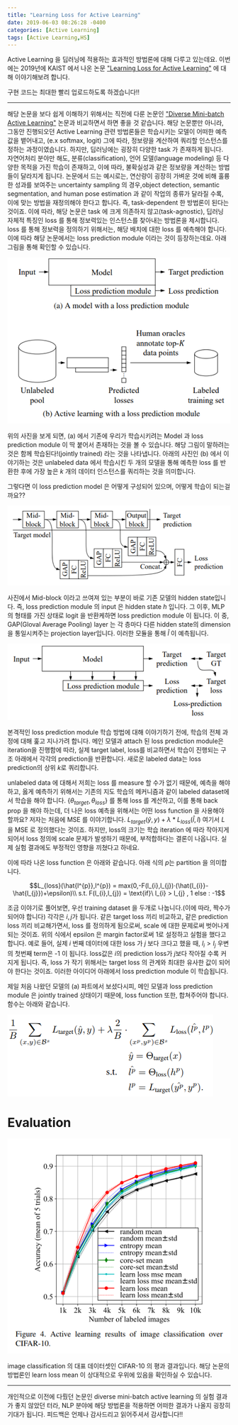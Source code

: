 ```yaml
---
title: "Learning Loss for Active Learning"
date: 2019-06-03 08:26:28 -0400
categories: [Active Learning]
tags: [Active Learning,HS]
---
```


Active Learning 을 딥러닝에 적용하는 효과적인 방법론에 대해 다루고 있는데요. 이번에는 2019년에 KAIST 에서 나온 논문 ["Learning Loss for Active Learning"](https://arxiv.org/pdf/1905.03677.pdf) 에 대해 이야기해보려 합니다.

구현 코드는 최대한 빨리 업로드하도록 하겠습니다!!

__________________________________

해당 논문을 보다 쉽게 이해하기 위해서는 직전에 다룬 논문인 ["Diverse Mini-batch Active Learning"](https://hskimim.github.io/Diverse-mini-batch-Active-Learning/) 논문과 비교하면서 하면 좋을 것 같습니다. 해당 논문뿐만 아니라, 그동안 진행되오던 Active Learning 관련 방법론들은 학습시키는 모델이 어떠한 예측값을 뱉어내고, (e.x softmax, logit) 그에 따라, 정보량을 계산하여 쿼리할 인스턴스를 정하는 과정이였습니다. 하지만, 딥러닝에는 굉장히 다양한 task 가 존재하게 됩니다. 자연어처리 분야만 해도, 분류(classification), 언어 모델(language modeling) 등 다양한 목적을 가진 학습이 존재하고, 이에 따라, 불확실성과 같은 정보량을 계산하는 방법들이 달라지게 됩니다. 논문에서 드는 예시로는, 연산량이 굉장히 가벼운 것에 비해 훌륭한 성과를 보여주는 uncertainty sampling 의 경우,object detection, semantic segmentation, and human pose estimation 과 같이 작업의 종류가 달라질 수록, 이에 맞는 방법을 재정의해야 한다고 합니다. 즉, task-dependent 한 방법론이 된다는 것이죠. 이에 따라, 해당 논문은 task 에 크게 의존하지 않고(task-agnostic), 딥러닝 자체적 특징인 loss 를 통해 정보력있는 인스턴스를 찾아내는 방법론을 제시합니다. loss 를 통해 정보력을 정의하기 위해서는, 해당 배치에 대한 loss 를 예측해야 합니다. 이에 따라 해당 논문에서는 loss prediction module 이라는 것이 등장하는데요. 아래 그림을 통해 확인할 수 있습니다.


<img src = "/images/post_img/markdown-img-paste-20190621014101564.png">

위의 사진을 보게 되면, (a) 에서 기존에 우리가 학습시키려는 Model 과 loss prediction module 이 딱 붙어서 존재하는 것을 볼 수 있습니다. 해당 그림이 말하려는 것은 함께 학습된다!(jointly trained) 라는 것을 나타냅니다. 아래의 사진인 (b) 에서 이야기하는 것은 unlabeled data 에서 학습시킨 두 개의 모델을 통해 예측한 loss 를 반환한 후에 가장 높은 $k$ 개의 데이터 인스턴스를 쿼리하는 것을 의미합니다.

그렇다면 이 loss prediction model 은 어떻게 구성되어 있으며, 어떻게 학습이 되는걸까요??


<img src = "/images/post_img/markdown-img-paste-20190621021001246.png">

사진에서 Mid-block 이라고 쓰여져 있는 부분이 바로 기존 모델의 hidden state입니다. 즉, loss prediction module 의 input 은 hidden state $h$ 입니다. 그 이후, MLP 의 형태를 가진 상태로  logit 을 반환케하면 loss prediction module 이 됩니다. 이 중, GAP(Gloval Average Pooling) layer 는 각 층마다 다른 hidden state의 dimension 을 통일시켜주는 projection layer입니다. 이러한 모듈을 통해 $\hat{l}$ 이 예측됩니다.


<img src = "/images/post_img/markdown-img-paste-20190621022254100.png">

본격적인 loss prediction module 학습 방법에 대해 이야기하기 전에, 학습의 전체 과정에 대해 훑고 지나가려 합니다. 메인 모델과 attach 된 loss prediction module은 iteration을 진행함에 따라, 실제 target label, loss를 비교하면서 학습이 진행되는 구조 아래에서 각각의 prediction을 반환합니다. 새로운 labeled data는 loss prediction의 상위 $k$로 쿼리합니다.   


unlabeled data 에 대해서 저희는 loss 를 measure 할 수가 없기 때문에, 예측을 해야 하고, 옳게 예측하기 위해서는 기존의 지도 학습의 메커니즘과 같이 labeled dataset에서 학습을 해야 합니다. $\{\theta_{target},\theta_{loss}\}$ 를 통해 loss 를 계산하고, 이를 통해 back prop 을 해야 하는데, 더 나은 loss 예측을 위해서는 어떤 loss function 을 사용해야 할까요? 저자는 처음에 MSE 를 이야기합니다. $L_{target}(\hat{y},y) + \lambda*L_{loss}(\hat{l},l)$ 여기서 $L$ 을 MSE 로 정의했다는 것이죠. 하지만, loss의 크기는 학습 iteration 에 따라 작아지게 되어서 loss 정의에 scale 문제가 발생하기 때문에, 부적합하다는 결론이 나옵니다. 실제 실험 결과에도 부정적인 영향을 끼쳤다고 하네요.

이에 따라 나온 loss function 은 아래와 같습니다. 아래 식의 $p$는 partition 을 의미합니다.

$$L_{loss}(\hat{l^{p}},l^{p}) = max(0,-F(l_{i},l_{j})·(\hat{l_{i}}-\hat{l_{j}})+\epsilon)\\
s.t. F(l_{i},l_{j}) = \text{if}\ l_{i} > l_{j} , 1 else : -1$$

조금 이야기로 풀어보면, 우선 training dataset 을 두개로 나눕니다.(이에 따라, 짝수가 되어야 합니다) 각각은 $i,j$가 됩니다. 같은 target loss 끼리 비교하고, 같은 prediction loss 끼리 비교해가면서, loss 를 정의하게 됨으로써, scale 에 대한 문제로써 벗어나게 되는 것이죠. 위의 식에서 epsilon 은 margin factor로써 1로 설정하고 실험을 했다고 합니다. 예로 들어, 실제 $i$ 번째 데이터에 대한 loss 가 $j$ 보다 크다고 했을 때, $l_{i} > l_{j}$ 우변의 첫번째 term은 -1 이 됩니다. loss값은 $i$의  prediction loss가 $j$보다 작아질 수록 커지게 됩니다. 즉, loss 가 작기 위해서는 target loss 의 관계와 최대한 유사한 값이 되어야 한다는 것이죠. 이러한 아이디어 아래에서 loss prediction module 이 학습됩니다.

제일 처음 나왔던 모델의 (a) 파트에서 보셨다시피, 메인 모델과 loss prediction module 은 jointly trained 상태이기 때문에, loss function 또한, 합쳐주어야 합니다. 함수는 아래와 같습니다.

<img src = "/images/post_img/markdown-img-paste-20190621023924550.png">

# Evaluation

<img src = "/images/post_img/markdown-img-paste-20190621024254442.png">

image classification 의 대표 데이터셋인 CIFAR-10 의 평과 결과입니다. 해당 논문의 방법론인 learn loss mean 이 상대적으로 우위에 있음을 확인하실 수 있습니다.

_________________________

개인적으로 이전에 다뤘던 논문인 diverse mini-batch active learning 의 실험 결과가 좋지 않았던 터라, NLP 분야에 해당 방법론을 적용하면 어떠한 결과가 나올지 굉장히 기대가 됩니다. 피드백은 언제나 감사드리고 읽어주셔서 감사합니다!!
